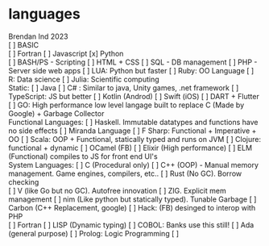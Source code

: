 # languages

Brendan Ind 2023
<br>
[ ] BASIC<br>
[ ] Fortran
[ ] Javascript
[x] Python
<br>
[ ] BASH/PS - Scripting
[ ] HTML + CSS
[ ] SQL - DB management
[ ] PHP - Server side web apps
[ ] LUA: Python but faster
[ ] Ruby: OO Language
[ ] R: Data science
[ ] Julia: Scientific computing
<br>
Static:
[ ] Java
[ ] C# : Similar to java, Unity games, .net framework
[ ] TypeScript: JS but better
[ ] Kotlin (Androd)
[ ] Swift (iOS)
[ ] DART + Flutter
[ ] GO: High performance low level langage built to replace C (Made by Google) + Garbage Collector
<br>
Functional Languages:
[ ] Haskell. Immutable datatypes and functions have no side effects
[ ] Miranda Language
[ ] F Sharp: Functional + Imperative + OO
[ ] Scala: OOP + Functional, statically typed and runs on JVM
[ ] Clojure: functional + dynamic
[ ] OCamel (FB)
[ ] Elixir (High performance)
[ ] ELM (Functional) compiles to JS for front end UI's
<br>
System Languages:
[ ] C (Procedural only)
[ ] C++ (OOP) - Manual memory management. Game engines, compilers, etc..
[ ] Rust (No GC). Borrow checking
<br>
[ ] V (like Go but no GC). Autofree innovation
[ ] ZIG. Explicit mem management
[ ] nim (Like python but statically typed). Tunable Garbage
[ ] Carbon (C++ Replacement, google)
[ ] Hack: (FB) desinged to interop with PHP
<br>
[ ] Fortran
[ ] LISP (Dynamic typing)
[ ] COBOL: Banks use this still!
[ ] Ada (general purpose)
[ ] Prolog: Logic Programming
[ ] 
